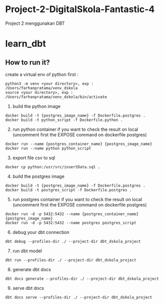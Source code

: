 # Project-2-DigitalSkola-Fantastic-4

Project 2 menggunakan DBT

# learn_dbt



## How to run it?

create a virtual env of python first :
```
python3 -m venv <your directory>, exp : /Users/farhanpratama/venv_dskola
source <your directory>, exp : /Users/farhanpratama/venv_dskola/bin/activate
```
1. build the python image
```
docker build -t {postgres_image_name} -f Dockerfile.postgres .
docker build -t python_script -f Dockerfile.python .
```
2. run python container
if you want to check the result on local (uncomment first the EXPOSE command on dockerfile postgres)
```
docker run --name {postgres_container_name} {postgres_image_name}
docker run --name python python_script
```
3. export file csv to sql
```
docker cp python:/usr/src/insertData.sql .
```
4. build the postgres image
```
docker build -t {postgres_image_name} -f Dockerfile.postgres .
docker build -t postgres_script -f Dockerfile.postgres .
```
5. run postgres container
if you want to check the result on local (uncomment first the EXPOSE command on dockerfile postgres)
```
docker run -d -p 5432:5432 --name {postgres_container_name} {postgres_image_name}
docker run -d -p 5432:5432 --name postgres postgres_script
```
6. debug your dbt connection
```
dbt debug --profiles-dir ./ --project-dir dbt_dskola_project
```
7. run dbt model
```
dbt run --profiles-dir ./ --project-dir dbt_dskola_project
```
8. generate dbt docs
```
dbt docs generate --profiles-dir ./ --project-dir dbt_dskola_project
```
9. serve dbt docs
```
dbt docs serve --profiles-dir ./ --project-dir dbt_dskola_project
```
   
